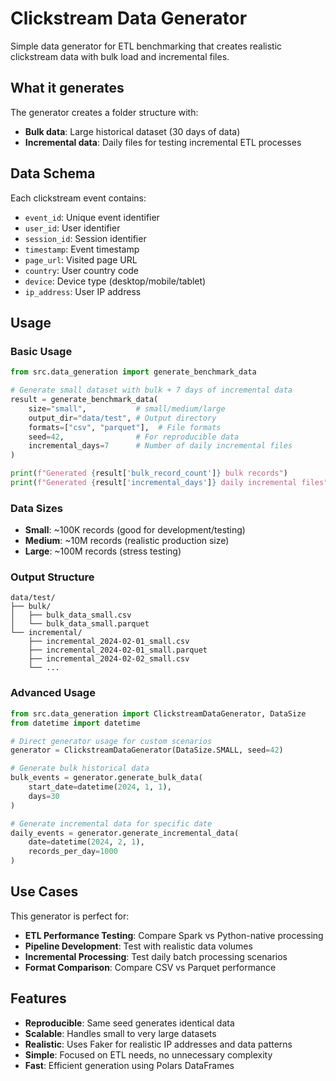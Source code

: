 # Clickstream Data Generator

Simple data generator for ETL benchmarking that creates realistic clickstream data with bulk load and incremental files.

## What it generates

The generator creates a folder structure with:
- **Bulk data**: Large historical dataset (30 days of data)
- **Incremental data**: Daily files for testing incremental ETL processes

## Data Schema

Each clickstream event contains:
- `event_id`: Unique event identifier
- `user_id`: User identifier
- `session_id`: Session identifier
- `timestamp`: Event timestamp
- `page_url`: Visited page URL
- `country`: User country code
- `device`: Device type (desktop/mobile/tablet)
- `ip_address`: User IP address

## Usage

### Basic Usage

```python
from src.data_generation import generate_benchmark_data

# Generate small dataset with bulk + 7 days of incremental data
result = generate_benchmark_data(
    size="small",           # small/medium/large
    output_dir="data/test", # Output directory
    formats=["csv", "parquet"],  # File formats
    seed=42,                # For reproducible data
    incremental_days=7      # Number of daily incremental files
)

print(f"Generated {result['bulk_record_count']} bulk records")
print(f"Generated {result['incremental_days']} daily incremental files")
```

### Data Sizes

- **Small**: ~100K records (good for development/testing)
- **Medium**: ~10M records (realistic production size)
- **Large**: ~100M records (stress testing)

### Output Structure

```
data/test/
├── bulk/
│   ├── bulk_data_small.csv
│   └── bulk_data_small.parquet
└── incremental/
    ├── incremental_2024-02-01_small.csv
    ├── incremental_2024-02-01_small.parquet
    ├── incremental_2024-02-02_small.csv
    └── ...
```

### Advanced Usage

```python
from src.data_generation import ClickstreamDataGenerator, DataSize
from datetime import datetime

# Direct generator usage for custom scenarios
generator = ClickstreamDataGenerator(DataSize.SMALL, seed=42)

# Generate bulk historical data
bulk_events = generator.generate_bulk_data(
    start_date=datetime(2024, 1, 1),
    days=30
)

# Generate incremental data for specific date
daily_events = generator.generate_incremental_data(
    date=datetime(2024, 2, 1),
    records_per_day=1000
)
```

## Use Cases

This generator is perfect for:
- **ETL Performance Testing**: Compare Spark vs Python-native processing
- **Pipeline Development**: Test with realistic data volumes
- **Incremental Processing**: Test daily batch processing scenarios
- **Format Comparison**: Compare CSV vs Parquet performance

## Features

- **Reproducible**: Same seed generates identical data
- **Scalable**: Handles small to very large datasets
- **Realistic**: Uses Faker for realistic IP addresses and data patterns
- **Simple**: Focused on ETL needs, no unnecessary complexity
- **Fast**: Efficient generation using Polars DataFrames
